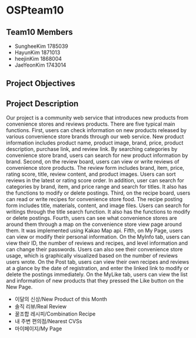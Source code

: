 # OSPteam10
## Team10 Members

- SungheeKim 1785039
- HayunKim 1871013
- heejinKim 1868004
- JaeYeonKim 1743014

## Project Objectives


## Project Description

Our project is a community web service that introduces new products from convenience stores and reviews products. There are five typical main functions.
First, users can check information on new products released by various convenience store brands through our web service. New product information includes product name, product image, brand, price, product description, purchase link, and review link. By searching categories by convenience store brand, users can search for new product information by brand.
Second, on the review board, users can view or write reviews of convenience store products. The review form includes brand, item, price, rating score, title, review content, and product images. Users can sort reviews in the latest or rating score order. In addition, user can search for categories by brand, item, and price range and search for titles. It also has the functions to modify or delete postings.
Third, on the recipe board, users can read or write recipes for convenience store food. The recipe posting form includes title, materials, content, and image files. Users can search for writings through the title search function. It also has the functions to modify or delete postings.
Fourth, users can see what convenience stores are around them through a map on the convenience store view page around them. It was implemented using Kakao Map api.
Fifth, on My Page, users can view or modify their personal information. On the MyInfo tab, users can view their ID, the number of reviews and recipes, and level information and can change their passwords. Users can also see their convenience store usage, which is graphically visualized based on the number of reviews users wrote. On the Post tab, users can view their own recipes and reviews at a glance by the date of registration, and enter the linked link to modify or delete the postings immediately. On the MyLike tab, users can view the list and information of new products that they pressed the Like button on the New Page.

- 이달의 신상/New Product of this Month
- 솔직 리뷰/Real Review
- 꿀조합 레시피/Combination Recipe
- 내 주변 편의점/Nearest CVSs
- 마이페이지/My Page
